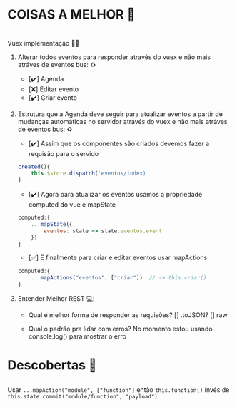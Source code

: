  # COISAS A MELHOR 🚴 <h1>

Vuex implementação 🙋‍♂️

1. Alterar todos eventos para responder através do vuex e não mais atráves de eventos bus: ♻️

	* [✔️] Agenda
	* [❌] Editar evento
	* [✔️] Criar evento

2. Estrutura que a Agenda deve seguir para atualizar eventos a partir de mudanças automáticas no servidor através do vuex e não mais atráves de eventos bus: ♻️

	* [✔️] Assim que os componentes são criados devemos fazer a requisão para o servido

	``` js
	created(){
		this.$store.dispatch('eventos/index)
	}
	```

	* [✔️] Agora para atualizar os eventos usamos a propriedade computed do vue e mapState

	``` js
	computed:{
		...mapState({
			eventos: state => state.eventos.event
		})
	}
	```

	* [✅] E finalmente para criar e editar eventos usar mapActions:

	``` js
	computed:{
		...mapActions("eventos", ["criar"])  // -> this.criar()
	}
	```

3. Entender Melhor REST 💻️:

	* Qual é melhor forma de responder as requisões?
		[] .toJSON?
		[] raw

	* Qual o padrão pra lidar com erros? No momento estou usando console.log() para mostrar o erro

# Descobertas  📑 <h2>

Usar `...mapAction("module", ["function"]` então `this.function()` invés de `this.state.commit("module/function", "payload")`